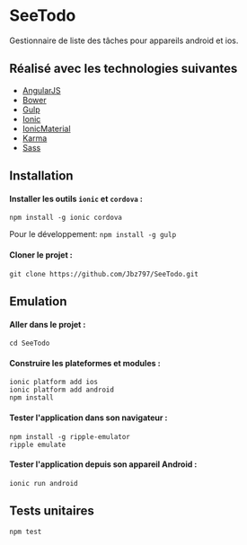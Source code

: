 # SeeTodo
Gestionnaire de liste des tâches pour appareils android et ios.

## Réalisé avec les technologies suivantes
- [AngularJS](https://angularjs.org/)
- [Bower](http://bower.io/)
- [Gulp](http://gulpjs.com/)
- [Ionic](http://ionicframework.com/)
- [IonicMaterial](http://http://ionicmaterial.com/)
- [Karma](http://karma-runner.github.io)
- [Sass](http://sass-lang.com/)

## Installation
#### Installer les outils `ionic` et `cordova` :
```
npm install -g ionic cordova
```
Pour le développement: `npm install -g gulp`
#### Cloner le projet :
```
git clone https://github.com/Jbz797/SeeTodo.git
```

## Emulation
#### Aller dans le projet :
```
cd SeeTodo
```
#### Construire les plateformes et modules :
```
ionic platform add ios
ionic platform add android
npm install
```
#### Tester l'application dans son navigateur :
```
npm install -g ripple-emulator
ripple emulate
```
#### Tester l'application depuis son appareil Android :
```
ionic run android
```

## Tests unitaires
```
npm test
```

